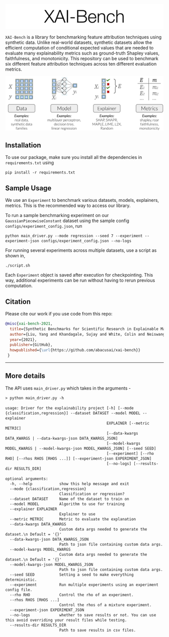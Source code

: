 <p align="center"><img src="img/banner.svg" width=700 /></p>

`XAI-Bench` is a library for benchmarking feature attribution techniques using synthetic data. Unlike real-world datasets, synthetic datasets allow the efficient computation of conditional expected values that are needed to evaluate many explainability metrics such as ground-truth Shapley values, faithfulness, and monotonicity. This repository can be used to benchmark six different feature attribution techniques across ten different evaluation metrics.

<p align="center"><img src="img/overview_figure.svg" width=700 /></p>


## Installation

To use our package, make sure you install all the dependencies in `requirements.txt` using 
```
pip install -r requirements.txt
```

## Sample Usage

We use an `Experiment` to benchmark various datasets, models, explainers, metrics. This is the recommended way to access our library.

To run a sample benchmarking experiment on our `GaussianPiecewiseConstant` dataset using the sample config `configs/experiment_config.json`, run
```
python main_driver.py --mode regression --seed 7 --experiment --experiment-json configs/experiment_config.json --no-logs
```
For running several experiments across multiple datasets, use a script as shown in,
```
./script.sh
```
Each `Experiment` object is saved after execution for checkpointing. This way, additional experiments can be run without having to rerun previous computation.

## Citation 
Please cite our work if you use code from this repo:
```bibtex
@misc{xai-bench-2021, 
  title={Synthetic Benchmarks for Scientific Research in Explainable Machine Learning}, 
  author={Liu, Yang and Khandagale, Sujay and White, Colin and Neiswanger, Willie}, 
  year={2021}, 
  publisher={GitHub}, 
  howpublished={\url{https://github.com/abacusai/xai-bench}}
 }
 ```

---
## More details

The API uses `main_driver.py` which takes in the arguments - 

```
> python main_driver.py -h

usage: Driver for the explainability project [-h] [--mode {classification,regression}] --dataset DATASET --model MODEL --explainer
                                             EXPLAINER [--metric METRIC]
                                             [--data-kwargs DATA_KWARGS | --data-kwargs-json DATA_KWARGS_JSON]
                                             [--model-kwargs MODEL_KWARGS | --model-kwargs-json MODEL_KWARGS_JSON] [--seed SEED]
                                             [--experiment] [--rho RHO] [--rhos RHOS [RHOS ...]] [--experiment-json EXPERIMENT_JSON]
                                             [--no-logs] [--results-dir RESULTS_DIR]

optional arguments:
  -h, --help            show this help message and exit
  --mode {classification,regression}
                        Classification or regression?
  --dataset DATASET     Name of the dataset to train on
  --model MODEL         Algorithm to use for training
  --explainer EXPLAINER
                        Explainer to use
  --metric METRIC       Metric to evaluate the explanation
  --data-kwargs DATA_KWARGS
                        Custom data args needed to generate the dataset.\n Default = '{}'
  --data-kwargs-json DATA_KWARGS_JSON
                        Path to json file containing custom data args.
  --model-kwargs MODEL_KWARGS
                        Custom data args needed to generate the dataset.\n Default = '{}'
  --model-kwargs-json MODEL_KWARGS_JSON
                        Path to json file containing custom data args.
  --seed SEED           Setting a seed to make everything deterministic.
  --experiment          Run multiple experiments using an experiment config file.
  --rho RHO             Control the rho of an experiment.
  --rhos RHOS [RHOS ...]
                        Control the rhos of a mixture experiment.
  --experiment-json EXPERIMENT_JSON
  --no-logs             whether to save results or not. You can use this avoid overriding your result files while testing.
  --results-dir RESULTS_DIR
                        Path to save results in csv files.
```